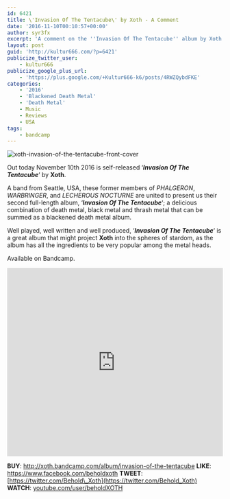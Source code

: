 ```yaml
---
id: 6421
title: \'Invasion Of The Tentacube\' by Xoth - A Comment
date: '2016-11-10T00:10:57+00:00'
author: syr3fx
excerpt: 'A comment on the ''Invasion Of The Tentacube'' album by Xoth (2016)'
layout: post
guid: 'http://kultur666.com/?p=6421'
publicize_twitter_user:
    - kultur666
publicize_google_plus_url:
    - 'https://plus.google.com/+Kultur666-k6/posts/4RWZQybdFKE'
categories:
    - '2016'
    - 'Blackened Death Metal'
    - 'Death Metal'
    - Music
    - Reviews
    - USA
tags:
    - bandcamp
---
```


![xoth-invasion-of-the-tentacube-front-cover](http://localhost:8080/wp-content/uploads/2016/11/xoth-invasion-of-the-tentacube-front-cover.png)

Out today November 10th 2016 is self-released ‘***Invasion Of The Tentacube***‘ by **Xoth**.

A band from Seattle, USA, these former members of *PHALGERON*, *WARBRINGER*, and *LECHEROUS NOCTURNE* are united to present us their second full-length album, ‘***Invasion Of The Tentacube***‘; a delicious combination of death metal, black metal and thrash metal that can be summed as a blackened death metal album.

Well played, well written and well produced, ‘***Invasion Of The Tentacube***‘ is a great album that might project **Xoth** into the spheres of stardom, as the album has all the ingredients to be very popular among the metal heads.

Available on Bandcamp.

<iframe style="border: 0; width: 100%; height: 439px;" src="https://bandcamp.com/EmbeddedPlayer/album=4117307170/size=large/bgcol=333333/linkcol=e99708/tracklist=false/transparent=true/" seamless></iframe>

**BUY**: <http://xoth.bandcamp.com/album/invasion-of-the-tentacube>
**LIKE**: <https://www.facebook.com/beholdxoth>
**TWEET**: [https://twitter.com/Behold\_Xoth](https://twitter.com/Behold_Xoth)
**WATCH**: [youtube.com/user/beholdXOTH](http://youtube.com/user/beholdXOTH)